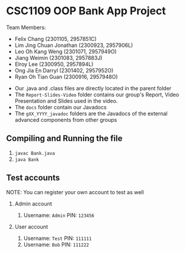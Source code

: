 # CSC1109 OOP Bank App Project
Team Members:
- Felix Chang (2301105, 2957851C)
- Lim Jing Chuan Jonathan (2300923, 2957906L)
- Leo Oh Kang Weng (2301071, 2957949O)
- Jiang Weimin (2301083, 2957883J)
- Elroy Lee (2300950, 2957894L)
- Ong Jia En Darryl (2301402, 2957952O)
- Ryan Oh Tian Guan (2300916, 2957948O)

* Our .java and .class files are directly located in the parent folder
* The `Report-Slides-Video` folder contains our group's Report, Video Presentation and Slides used in the video.
* The `docs` folder contain our Javadocs
* The `gXX_YYYY_javadoc` folders are the Javadocs of the external advanced components from other groups

## Compiling and Running the file

1. `javac Bank.java`
2. `java Bank`

## Test accounts
NOTE: You can register your own account to test as well

1. Admin account
    1. Username: `Admin` PIN: `123456`

2. User account
    1. Username: `Test` PIN: `111111`
    2. Username: `Bob` PIN: `111222`
